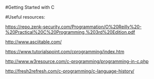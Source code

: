 #Getting Started with C 

#Useful resources:

https://repo.zenk-security.com/Programmation/O%20Reilly%20-%20Practical%20C%20Programming,%203rd%20Edition.pdf

http://www.asciitable.com/

https://www.tutorialspoint.com/cprogramming/index.htm

http://www.w3resource.com/c-programming/programming-in-c.php

http://fresh2refresh.com/c-programming/c-language-history/

